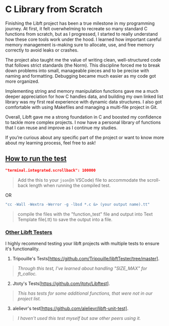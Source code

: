 # C Library from Scratch
Finishing the Libft project has been a true milestone in my programming journey. At first, it felt overwhelming to recreate so many standard C functions from scratch, but as I progressed, I started to really understand how these core tools work under the hood. I learned how important careful memory management is-making sure to allocate, use, and free memory correctly to avoid leaks or crashes.

The project also taught me the value of writing clean, well-structured code that follows strict standards (the Norm). This discipline forced me to break down problems into small, manageable pieces and to be precise with naming and formatting. Debugging became much easier as my code got more organized.

Implementing string and memory manipulation functions gave me a much deeper appreciation for how C handles data, and building my own linked list library was my first real experience with dynamic data structures. I also got comfortable with using Makefiles and managing a multi-file project in Git.

Overall, Libft gave me a strong foundation in C and boosted my confidence to tackle more complex projects. I now have a personal library of functions that I can reuse and improve as I continue my studies.

If you’re curious about any specific part of the project or want to know more about my learning process, feel free to ask!

## <ins>How to run the test</ins>
```json
"terminal.integrated.scrollback": 100000
```
> Add the this to your `json`(in VSCode) file to accommodate the scroll-back length when running the compiled test.

OR

```bash
"cc -Wall -Wextra -Werror -g -lbsd *.c &> (your output name).tt"
```
> compile the files with the "function_test" file and output into Text Template file(.tt) to save the output into a file.


### <ins>Other Libft Testers</ins>
I highly recommend testing your libft projects with multiple tests to ensure it's functionality.

1) Tripouille's Tests[https://github.com/Tripouille/libftTester/tree/master].
> *Through this test, I've learned about handling "SIZE_MAX" for ft_calloc.*

2) Jtoty's Tests[https://github.com/jtoty/Libftest].
> *This has tests for some additional functions, that were not in our project list.*

3) alelievr's test[https://github.com/alelievr/libft-unit-test].
> *I haven't used this test myself but saw other peers using it.*